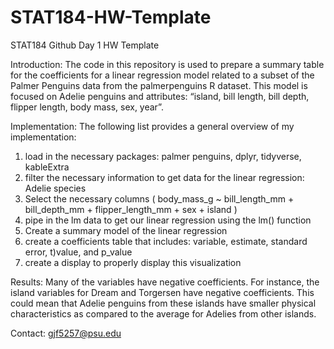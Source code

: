 # STAT184-HW-Template
 STAT184 Github Day 1 HW Template

Introduction: 
The code in this repository is used to prepare a summary table for the coefficients for a linear regression model related to a subset of the Palmer Penguins data from the palmerpenguins R dataset. This model is focused on Adelie penguins and attributes: “island, bill length, bill depth, flipper length, body mass, sex, year”.

Implementation: 
The following list provides a general overview of my implementation: 
1) load in the necessary packages: palmer penguins, dplyr, tidyverse, kableExtra
2) filter the necessary information to get data for the linear regression: Adelie species
3) Select the necessary columns (
body_mass_g ~ bill_length_mm + bill_depth_mm + flipper_length_mm + sex + island
)
4) pipe in the lm data to get our linear regression using the lm() function
6) Create a summary model of the linear regression
7) create a coefficients table that includes: variable, estimate, standard error, t)value, and p_value
8) create a display to properly display this visualization

Results: 
Many of the variables have negative coefficients. For instance, the island variables for Dream and Torgersen have negative coefficients. This could mean that Adelie penguins from these islands have smaller physical characteristics as compared to the average for Adelies from other islands.

Contact: gjf5257@psu.edu
